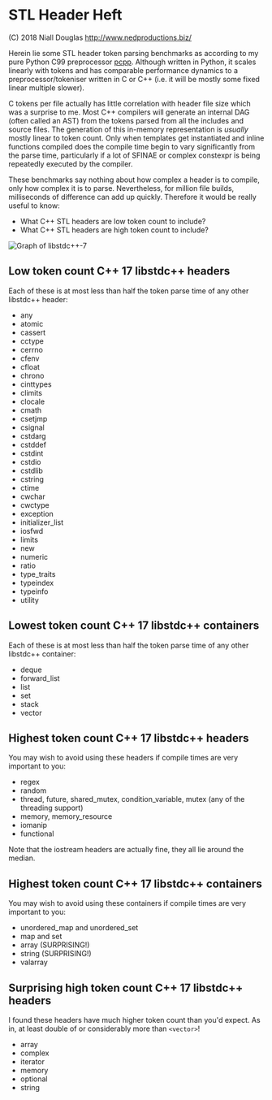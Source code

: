# STL Header Heft

(C) 2018 Niall Douglas http://www.nedproductions.biz/

Herein lie some STL header token parsing benchmarks as according to my pure
Python C99 preprocessor [pcpp](https://github.com/ned14/pcpp). Although
written in Python, it scales linearly with tokens and has comparable
performance dynamics to a preprocessor/tokeniser written in C or C++
(i.e. it will be mostly some fixed linear multiple slower).

C tokens per file actually has little correlation with header file size which
was a surprise to me. Most C++ compilers will generate an internal DAG
(often called an AST) from the tokens parsed from all the includes and
source files. The generation of this in-memory representation is *usually*
mostly linear to token count. Only when templates get instantiated and
inline functions compiled does the compile time begin to vary significantly
from the parse time, particularly if a lot of SFINAE or complex constexpr is being
repeatedly executed by the compiler.

These benchmarks say nothing about how complex a header is to compile,
only how complex it is to parse. Nevertheless, for million file builds,
milliseconds of difference can add up quickly. Therefore it would be
really useful to know:

- What C++ STL headers are low token count to include?
- What C++ STL headers are high token count to include?

![Graph of libstdc++-7](https://raw.githubusercontent.com/ned14/stl-header-heft/master/graphes/libstdc++-7.png)

## Low token count C++ 17 libstdc++ headers

Each of these is at most less than half the token parse time of any other
libstdc++ header:

- any
- atomic
- cassert
- cctype
- cerrno
- cfenv
- cfloat
- chrono
- cinttypes
- climits
- clocale
- cmath
- csetjmp
- csignal
- cstdarg
- cstddef
- cstdint
- cstdio
- cstdlib
- cstring
- ctime
- cwchar
- cwctype
- exception
- initializer_list
- iosfwd
- limits
- new
- numeric
- ratio
- type_traits
- typeindex
- typeinfo
- utility

## Lowest token count C++ 17 libstdc++ containers

Each of these is at most less than half the token parse time of any other
libstdc++ container:

- deque
- forward_list
- list
- set
- stack
- vector

## Highest token count C++ 17 libstdc++ headers

You may wish to avoid using these headers if compile times are very important
to you:

- regex
- random
- thread, future, shared_mutex, condition_variable, mutex (any of the threading support)
- memory, memory_resource
- iomanip
- functional

Note that the iostream headers are actually fine, they all lie around the median.

## Highest token count C++ 17 libstdc++ containers

You may wish to avoid using these containers if compile times are very important
to you:

- unordered_map and unordered_set
- map and set
- array (SURPRISING!)
- string (SURPRISING!)
- valarray

## Surprising high token count C++ 17 libstdc++ headers

I found these headers have much higher token count than you'd expect.
As in, at least double of or considerably more than `<vector>`!

- array
- complex
- iterator
- memory
- optional
- string

